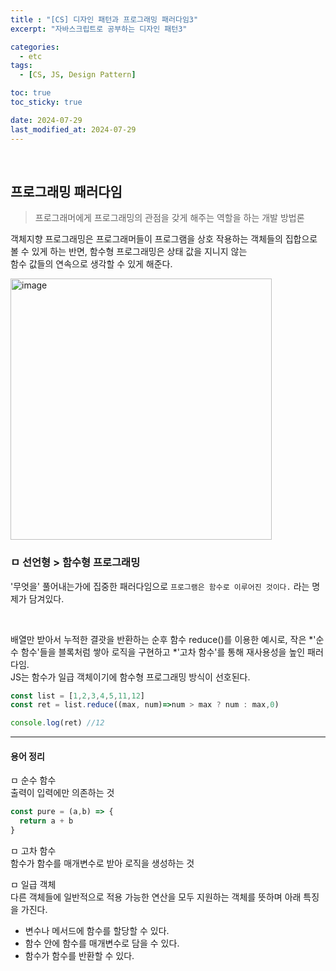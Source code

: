 ```yaml
---
title : "[CS] 디자인 패턴과 프로그래밍 패러다임3"
excerpt: "자바스크립트로 공부하는 디자인 패턴3"

categories:
  - etc
tags:
  - [CS, JS, Design Pattern]

toc: true
toc_sticky: true

date: 2024-07-29
last_modified_at: 2024-07-29
---
```

<br>

## 프로그래밍 패러다임

> 프로그래머에게 프로그래밍의 관점을 갖게 해주는 역할을 하는 개발 방법론  

객체지향 프로그래밍은 프로그래머들이 프로그램을 상호 작용하는 객체들의 집합으로 볼 수 있게 하는 반면, 함수형 프로그래밍은 상태 값을 지니지 않는  
함수 값들의 연속으로 생각할 수 있게 해준다.

<img width="418" alt="image" src="https://github.com/user-attachments/assets/4334fcd3-f09c-477e-b5b2-abc86120fc9f">

### ㅁ 선언형 > 함수형 프로그래밍

'무엇을' 풀어내는가에 집중한 패러다임으로 `프로그램은 함수로 이루어진 것이다.` 라는 명제가 담겨있다.

<br/>

배열만 받아서 누적한 결괏을 반환하는 순후 함수 reduce()를 이용한 예시로, 작은 *'순수 함수'들을 블록처럼 쌓아 로직을 구현하고 *'고차 함수'를 통해 재사용성을 높인 패러다임.  
JS는 함수가 일급 객체이기에 함수형 프로그래밍 방식이 선호된다.

```js
const list = [1,2,3,4,5,11,12]
const ret = list.reduce((max, num)=>num > max ? num : max,0)

console.log(ret) //12
```

<hr/>

#### 용어 정리

ㅁ 순수 함수  
출력이 입력에만 의존하는 것

```js
const pure = (a,b) => {
  return a + b
}
```


ㅁ 고차 함수  
함수가 함수를 매개변수로 받아 로직을 생성하는 것  

ㅁ 일급 객체  
다른 객체들에 일반적으로 적용 가능한 연산을 모두 지원하는 객체를 뜻하며 아래 특징을 가진다.  
- 변수나 메서드에 함수를 할당할 수 있다.
- 함수 안에 함수를 매개변수로 담을 수 있다.
- 함수가 함수를 반환할 수 있다.  
  

